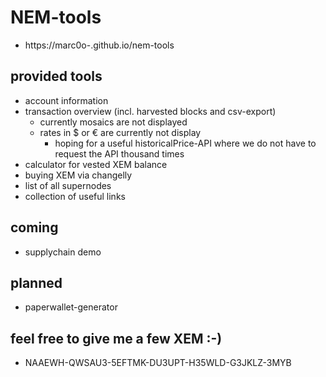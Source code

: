 # NEM-tools
- https://marc0o-.github.io/nem-tools

## provided tools
- account information
- transaction overview (incl. harvested blocks and csv-export)
  - currently mosaics are not displayed
  - rates in $ or € are currently not display
    - hoping for a useful historicalPrice-API where we do not have to request the API thousand times
- calculator for vested XEM balance
- buying XEM via changelly
- list of all supernodes
- collection of useful links

## coming
- supplychain demo

## planned
- paperwallet-generator

## feel free to give me a few XEM :-)
- NAAEWH-QWSAU3-5EFTMK-DU3UPT-H35WLD-G3JKLZ-3MYB
